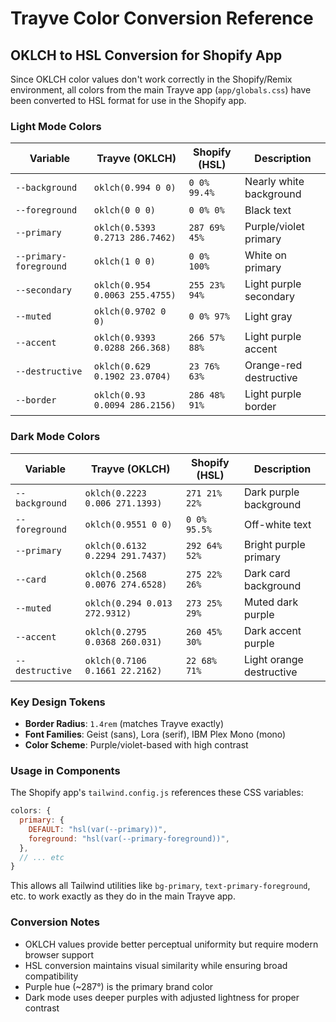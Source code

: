 # Trayve Color Conversion Reference

## OKLCH to HSL Conversion for Shopify App

Since OKLCH color values don't work correctly in the Shopify/Remix environment, all colors from the main Trayve app (`app/globals.css`) have been converted to HSL format for use in the Shopify app.

### Light Mode Colors

| Variable | Trayve (OKLCH) | Shopify (HSL) | Description |
|----------|----------------|---------------|-------------|
| `--background` | `oklch(0.994 0 0)` | `0 0% 99.4%` | Nearly white background |
| `--foreground` | `oklch(0 0 0)` | `0 0% 0%` | Black text |
| `--primary` | `oklch(0.5393 0.2713 286.7462)` | `287 69% 45%` | Purple/violet primary |
| `--primary-foreground` | `oklch(1 0 0)` | `0 0% 100%` | White on primary |
| `--secondary` | `oklch(0.954 0.0063 255.4755)` | `255 23% 94%` | Light purple secondary |
| `--muted` | `oklch(0.9702 0 0)` | `0 0% 97%` | Light gray |
| `--accent` | `oklch(0.9393 0.0288 266.368)` | `266 57% 88%` | Light purple accent |
| `--destructive` | `oklch(0.629 0.1902 23.0704)` | `23 76% 63%` | Orange-red destructive |
| `--border` | `oklch(0.93 0.0094 286.2156)` | `286 48% 91%` | Light purple border |

### Dark Mode Colors

| Variable | Trayve (OKLCH) | Shopify (HSL) | Description |
|----------|----------------|---------------|-------------|
| `--background` | `oklch(0.2223 0.006 271.1393)` | `271 21% 22%` | Dark purple background |
| `--foreground` | `oklch(0.9551 0 0)` | `0 0% 95.5%` | Off-white text |
| `--primary` | `oklch(0.6132 0.2294 291.7437)` | `292 64% 52%` | Bright purple primary |
| `--card` | `oklch(0.2568 0.0076 274.6528)` | `275 22% 26%` | Dark card background |
| `--muted` | `oklch(0.294 0.013 272.9312)` | `273 25% 29%` | Muted dark purple |
| `--accent` | `oklch(0.2795 0.0368 260.031)` | `260 45% 30%` | Dark accent purple |
| `--destructive` | `oklch(0.7106 0.1661 22.2162)` | `22 68% 71%` | Light orange destructive |

### Key Design Tokens

- **Border Radius**: `1.4rem` (matches Trayve exactly)
- **Font Families**: Geist (sans), Lora (serif), IBM Plex Mono (mono)
- **Color Scheme**: Purple/violet-based with high contrast

### Usage in Components

The Shopify app's `tailwind.config.js` references these CSS variables:

```javascript
colors: {
  primary: {
    DEFAULT: "hsl(var(--primary))",
    foreground: "hsl(var(--primary-foreground))",
  },
  // ... etc
}
```

This allows all Tailwind utilities like `bg-primary`, `text-primary-foreground`, etc. to work exactly as they do in the main Trayve app.

### Conversion Notes

- OKLCH values provide better perceptual uniformity but require modern browser support
- HSL conversion maintains visual similarity while ensuring broad compatibility
- Purple hue (~287°) is the primary brand color
- Dark mode uses deeper purples with adjusted lightness for proper contrast
